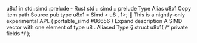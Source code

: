 u8x1 in std::simd::prelude - Rust
std
::
simd
::
prelude
Type Alias
u8x1
Copy item path
Source
pub type u8x1 =
Simd
<
u8
, 1>;
🔬
This is a nightly-only experimental API. (
portable_simd
#86656
)
Expand description
A SIMD vector with one element of type
u8
.
Aliased Type
§
struct u8x1(
/* private fields */
);